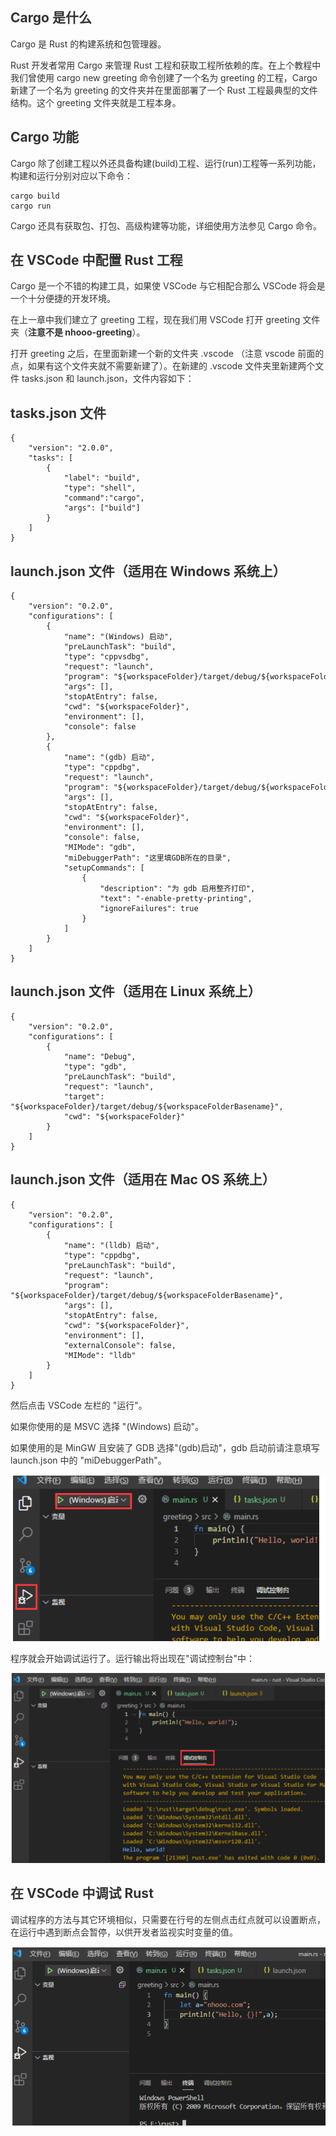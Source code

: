 ## <font style="color:rgb(51, 51, 51);">Cargo 是什么</font>
<font style="color:rgb(51, 51, 51);">Cargo 是 Rust 的构建系统和包管理器。</font>

<font style="color:rgb(51, 51, 51);">Rust 开发者常用 Cargo 来管理 Rust 工程和获取工程所依赖的库。在上个教程中我们曾使用 cargo new greeting 命令创建了一个名为 greeting 的工程，Cargo 新建了一个名为 greeting 的文件夹并在里面部署了一个 Rust 工程最典型的文件结构。这个 greeting 文件夹就是工程本身。</font>

## <font style="color:rgb(51, 51, 51);">Cargo 功能</font>
<font style="color:rgb(51, 51, 51);">Cargo 除了创建工程以外还具备构建(build)工程、运行(run)工程等一系列功能，构建和运行分别对应以下命令：</font>

```plain
cargo build 
cargo run
```

<font style="color:rgb(51, 51, 51);">Cargo 还具有获取包、打包、高级构建等功能，详细使用方法参见 Cargo 命令。</font>

## <font style="color:rgb(51, 51, 51);">在 VSCode 中配置 Rust 工程</font>
<font style="color:rgb(51, 51, 51);">Cargo 是一个不错的构建工具，如果使 VSCode 与它相配合那么 VSCode 将会是一个十分便捷的开发环境。</font>

<font style="color:rgb(51, 51, 51);">在上一章中我们建立了 greeting 工程，现在我们用 VSCode 打开 greeting 文件夹（</font>**<font style="color:rgb(51, 51, 51);">注意不是 nhooo-greeting</font>**<font style="color:rgb(51, 51, 51);">）。</font>

<font style="color:rgb(51, 51, 51);">打开 greeting 之后，在里面新建一个新的文件夹 .vscode （注意 vscode 前面的点，如果有这个文件夹就不需要新建了）。在新建的 .vscode 文件夹里新建两个文件 tasks.json 和 launch.json，文件内容如下：</font>

## <font style="color:rgb(51, 51, 51);">tasks.json  文件</font>
```plain
{ 
    "version": "2.0.0", 
    "tasks": [ 
        { 
            "label": "build", 
            "type": "shell", 
            "command":"cargo", 
            "args": ["build"] 
        } 
    ] 
}
```

## <font style="color:rgb(51, 51, 51);">launch.json 文件（适用在 Windows 系统上）</font>
```plain
{ 
    "version": "0.2.0", 
    "configurations": [ 
        { 
            "name": "(Windows) 启动", 
            "preLaunchTask": "build", 
            "type": "cppvsdbg", 
            "request": "launch", 
            "program": "${workspaceFolder}/target/debug/${workspaceFolderBasename}.exe", 
            "args": [], 
            "stopAtEntry": false, 
            "cwd": "${workspaceFolder}", 
            "environment": [], 
            "console": false 
        }, 
        { 
            "name": "(gdb) 启动", 
            "type": "cppdbg", 
            "request": "launch", 
            "program": "${workspaceFolder}/target/debug/${workspaceFolderBasename}.exe", 
            "args": [], 
            "stopAtEntry": false, 
            "cwd": "${workspaceFolder}", 
            "environment": [], 
            "console": false, 
            "MIMode": "gdb", 
            "miDebuggerPath": "这里填GDB所在的目录", 
            "setupCommands": [ 
                { 
                    "description": "为 gdb 启用整齐打印", 
                    "text": "-enable-pretty-printing", 
                    "ignoreFailures": true 
                } 
            ] 
        } 
    ] 
}
```

## <font style="color:rgb(51, 51, 51);">launch.json 文件（适用在 Linux 系统上）</font>
```plain
{
    "version": "0.2.0",
    "configurations": [
        {
            "name": "Debug",
            "type": "gdb",
            "preLaunchTask": "build",
            "request": "launch",
            "target": "${workspaceFolder}/target/debug/${workspaceFolderBasename}",
            "cwd": "${workspaceFolder}"
        }
    ]
}
```

## <font style="color:rgb(51, 51, 51);">launch.json 文件（适用在 Mac OS 系统上）</font>
```plain
{
    "version": "0.2.0",
    "configurations": [
        {
            "name": "(lldb) 启动",
            "type": "cppdbg",
            "preLaunchTask": "build",
            "request": "launch",
            "program": "${workspaceFolder}/target/debug/${workspaceFolderBasename}",
            "args": [],
            "stopAtEntry": false,
            "cwd": "${workspaceFolder}",
            "environment": [],
            "externalConsole": false,
            "MIMode": "lldb"
        }
    ]
}
```

<font style="color:rgb(51, 51, 51);">然后点击 VSCode 左栏的 "运行"。</font>

<font style="color:rgb(51, 51, 51);">如果你使用的是 MSVC 选择 "(Windows) 启动"。</font>

<font style="color:rgb(51, 51, 51);">如果使用的是 MinGW 且安装了 GDB 选择"(gdb)启动"，gdb 启动前请注意填写 launch.json 中的 "miDebuggerPath"。</font>

![](../../images/1743497970697-a8b62341-08bb-484b-bcbe-d0f6864c2233.png)

<font style="color:rgb(51, 51, 51);">程序就会开始调试运行了。运行输出将出现在"调试控制台"中：</font>

![](../../images/1743497989570-4e93167d-cd8c-49f1-bea6-4a2157bb5d52.png)

## <font style="color:rgb(51, 51, 51);">在 VSCode 中调试 Rust</font>
<font style="color:rgb(51, 51, 51);">调试程序的方法与其它环境相似，只需要在行号的左侧点击红点就可以设置断点，在运行中遇到断点会暂停，以供开发者监视实时变量的值。</font>

![](../../images/1743498002223-66b016ba-617b-4af4-8ea9-082ff763898b.png)

